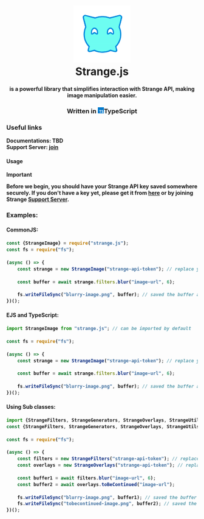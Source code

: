 <h1 align="center">
<img src="./assets/strange.png" width=150 ></img>
<br>
<b> Strange.js<b>
</h1>
<h4 align="center">is a powerful library that simplifies interaction with Strange API, making image manipulation easier.</h4>
<h3 align="center">Written in <img width=16 src="./assets/typescript-icon.svg"></img>TypeScript</h3>


### Useful links
**Documentations**: TBD <br>
**Support Server**: [join](https://discord.gg/Cv3FbdXCtY)

#### Usage
> [!IMPORTANT]  
> Before we begin, you should have your Strange API key saved somewhere securely. If you don't have a key yet, please get it from [here](https://strangeapi.hostz.me/dashboard) or by joining Strange [Support Server](https://discord.gg/Cv3FbdXCtY).


### Examples:

#### CommonJS:
```js
const {StrangeImage} = require("strange.js");
const fs = require("fs");

(async () => {
    const strange = new StrangeImage("strange-api-token"); // replace your token here

    const buffer = await strange.filters.blur("image-url", 6);

    fs.writeFileSync("blurry-image.png", buffer); // saved the buffer as a png file to disk
})();
```

#### EJS and TypeScript:
```js
import StrangeImage from "strange.js"; // can be imported by default

const fs = require("fs");

(async () => {
    const strange = new StrangeImage("strange-api-token"); // replace your token here

    const buffer = await strange.filters.blur("image-url", 6);

    fs.writeFileSync("blurry-image.png", buffer); // saved the buffer as a png file to disk
})();
```

#### Using Sub classes:
```js
import {StrangeFilters, StrangeGenerators, StrangeOverlays, StrangeUtils} from "strange.js"; // for EJS and TS users
const {StrangeFilters, StrangeGenerators, StrangeOverlays, StrangeUtils} = require("strange-js"); // for Common.js users

const fs = require("fs");

(async () => {
    const filters = new StrangeFilters("strange-api-token"); // replace your token here
    const overlays = new StrangeOverlays("strange-api-token"); // replace your token here

    const buffer1 = await filters.blur("image-url", 6);
    const buffer2 = await overlays.toBeContinued("image-url");

    fs.writeFileSync("blurry-image.png", buffer1); // saved the buffer as a png file to disk
    fs.writeFileSync("tobecontinued-image.png", buffer2); // saved the buffer as a png file to disk
})();
```